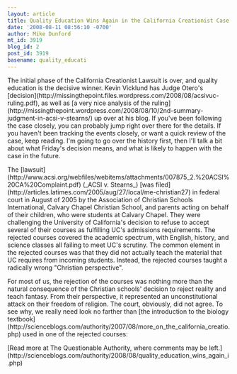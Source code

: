 ```yaml
---
layout: article
title: Quality Education Wins Again in the California Creationist Case
date: '2008-08-11 08:56:10 -0700'
author: Mike Dunford
mt_id: 3919
blog_id: 2
post_id: 3919
basename: quality_educati
---
```

<p>
The initial phase of the California Creationist Lawsuit is over, and quality education is the decisive winner. Kevin Vicklund has Judge Otero's [decision](http://missingthepoint.files.wordpress.com/2008/08/acsivuc-ruling.pdf), as well as [a very nice analysis of the ruling](http://missingthepoint.wordpress.com/2008/08/10/2nd-summary-judgment-in-acsi-v-stearns/) up over at his blog. If you've been following the case closely, you can probably jump right over there for the details. If you haven't been tracking the events closely, or want a quick review of the case, keep reading. I'm going to go over the history first, then I'll talk a bit about what Friday's decision means, and what is likely to happen with the case in the future. 
</p>

<p>
The [lawsuit](http://www.acsi.org/webfiles/webitems/attachments/007875_2.%20ACSI%20CA%20Complaint.pdf) (_ACSI v. Stearns_) [was filed](http://articles.latimes.com/2005/aug/27/local/me-christian27) in federal court in August of 2005 by the Association of Christian Schools International, Calvary Chapel Christian School, and parents acting on behalf of their children, who were students at Calvary Chapel. They were challenging the University of California's decision to refuse to accept several of their courses as fulfilling UC's admissions requirements. The rejected courses covered the academic spectrum, with English, history, and science classes all failing to meet UC's scrutiny. The common element in the rejected courses was that they did not actually teach the material that UC requires from incoming students. Instead, the rejected courses taught a radically wrong "Christian perspective". 
</p>

<p>
For most of us, the rejection of the courses was nothing more than the natural consequence of the Christian schools' decision to reject reality and teach fantasy. From their perspective, it represented an unconstitutional attack on their freedom of religion. The court, obviously, did not agree. To see why, we really need look no farther than [the introduction to the biology textbook](http://scienceblogs.com/authority/2007/08/more_on_the_california_creatio.php) used in one of the rejected courses:
</p>


<p>[Read more at The Questionable Authority, where comments may be left.](http://scienceblogs.com/authority/2008/08/quality_education_wins_again_i.php)</p>
